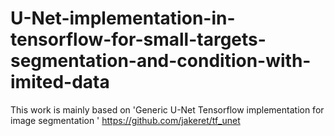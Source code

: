 # U-Net-implementation-in-tensorflow-for-small-targets-segmentation-and-condition-with-imited-data
This work is mainly based on 'Generic U-Net Tensorflow implementation for image segmentation ' https://github.com/jakeret/tf_unet
